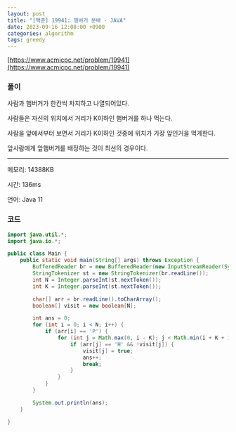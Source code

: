 ```yaml
---
layout: post
title: "[백준] 19941: 햄버거 분배 - JAVA"
date: 2023-09-16 12:08:00 +0900
categories: algorithm
tags: greedy
---
```


[https://www.acmicpc.net/problem/19941](https://www.acmicpc.net/problem/19941)

### 풀이

사람과 햄버거가 한칸씩 차지하고 나열되어있다.

사람들은 자신의 위치에서 거리가 K이하인 햄버거를 하나 먹는다.

사람을 앞에서부터 보면서 거리가 K이하인 것중에 위치가 가장 앞인거을 먹게한다.

앞사람에게 앞햄버거를 배정하는 것이 최선의 경우이다.

---

메모리: 14388KB

시간: 136ms

언어: Java 11

### 코드

```java
import java.util.*;
import java.io.*;

public class Main {
    public static void main(String[] args) throws Exception {
        BufferedReader br = new BufferedReader(new InputStreamReader(System.in));
        StringTokenizer st = new StringTokenizer(br.readLine());
        int N = Integer.parseInt(st.nextToken());
        int K = Integer.parseInt(st.nextToken());

        char[] arr = br.readLine().toCharArray();
        boolean[] visit = new boolean[N];

        int ans = 0;
        for (int i = 0; i < N; i++) {
            if (arr[i] == 'P') {
                for (int j = Math.max(0, i - K); j < Math.min(i + K + 1, N); j++) {
                    if (arr[j] == 'H' && !visit[j]) {
                        visit[j] = true;
                        ans++;
                        break;
                    }
                }
            }
        }

        System.out.println(ans);
    }

}
```

